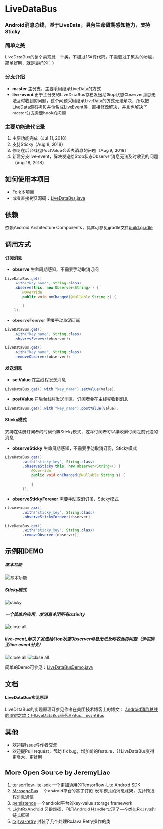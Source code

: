 # LiveDataBus

### Android消息总线，基于LiveData，具有生命周期感知能力，支持Sticky

### 简单之美
LiveDataBus的整个实现就一个类，不超过150行代码。不需要过于繁杂的功能，简单好用，就是最好的：）

### 分支介绍
- **master** 主分支，主要采用继承LiveData的方式
- **live-event** 由于主分支的LiveDataBus存在发送给Stop状态Observer消息无法及时收到的问题，这个问题采用继承LiveData的方式无法解决，所以把LiveData源码拷贝并命名成LiveEvent类，直接修改解决，并且也解决了master分支需要hook的问题

### 主要功能迭代记录
1. 主要功能完成（Jul 11, 2018）
2. 支持Sticky（Aug 8, 2018）
3. 修复在后台线程PostValue会丢失消息的问题（Aug 9, 2018）
4. 新建分支live-event，解决发送给Stop状态Observer消息无法及时收到的问题（Aug 18, 2018）

## 如何使用本项目

- Fork本项目
- 或者直接拷贝源码：[LiveDataBus.java](https://github.com/JeremyLiao/LiveDataBus/blob/master/LiveDataBus/livedatabus/src/main/java/com/jeremyliao/livedatabus/LiveDataBus.java)

## 依赖
依赖Android Architecture Components，具体可参见gradle文件[build.gradle](https://github.com/JeremyLiao/LiveDataBus/blob/master/LiveDataBus/livedatabus/build.gradle)

## 调用方式

#### 订阅消息
- **observe**
生命周期感知，不需要手动取消订阅

```java
LiveDataBus.get()
	.with("key_name", String.class)
	.observe(this, new Observer<String>() {
	    @Override
	    public void onChanged(@Nullable String s) {
	       
	    }
	});
```
- **observeForever**
需要手动取消订阅

```java
LiveDataBus.get()
	.with("key_name", String.class)
	.observeForever(observer);
```

```java
LiveDataBus.get()
	.with("key_name", String.class)
	.removeObserver(observer);
```

#### 发送消息
- **setValue**
在主线程发送消息
```java
LiveDataBus.get().with("key_name").setValue(value);
```
- **postValue**
在后台线程发送消息，订阅者会在主线程收到消息
```java
LiveDataBus.get().with("key_name").postValue(value);
```
#### Sticky模式
支持在注册订阅者的时候设置Sticky模式，这样订阅者可以接收到订阅之前发送的消息

- **observeSticky**
生命周期感知，不需要手动取消订阅，Sticky模式

```java
LiveDataBus.get()
        .with("sticky_key", String.class)
        .observeSticky(this, new Observer<String>() {
            @Override
            public void onChanged(@Nullable String s) {
             
            }
        });
```
- **observeStickyForever**
需要手动取消订阅，Sticky模式

```java
LiveDataBus.get()
        .with("sticky_key", String.class)
        .observeStickyForever(observer);
```

```java
LiveDataBus.get()
        .with("sticky_key", String.class)
        .removeObserver(observer);
```

## 示例和DEMO

##### 基本功能
![基本功能](https://github.com/JeremyLiao/LiveDataBus/blob/master/images/img1.gif)

##### Sticky模式
![sticky](https://github.com/JeremyLiao/LiveDataBus/blob/master/images/img2.gif)

##### 一个简单的应用，发消息关闭所有activity
![close all](https://github.com/JeremyLiao/LiveDataBus/blob/master/images/img3.gif)

##### live-event,解决了发送给Stop状态Observer消息无法及时收到的问题（请切换至live-event分支）
![close all](https://github.com/JeremyLiao/LiveDataBus/blob/master/images/img4.gif)
![close all](https://github.com/JeremyLiao/LiveDataBus/blob/master/images/img5.gif)

简单的Demo可参见：[LiveDataBusDemo.java](https://github.com/JeremyLiao/LiveDataBus/blob/master/LiveDataBus/livedatabus/src/main/java/com/jeremyliao/livedatabus/LiveDataBusDemo.java)

## 文档
#### LiveDataBus实现原理
LiveDataBus的实现原理可参见作者在美团技术博客上的博文：
[Android消息总线的演进之路：用LiveDataBus替代RxBus、EventBus](https://tech.meituan.com/Android_LiveDataBus.html)

## 其他
- 欢迎提Issue与作者交流
- 欢迎提Pull request，帮助 fix bug，增加新的feature，让LiveDataBus变得更强大、更好用

## More Open Source by JeremyLiao

1. [tensorflow-lite-sdk](https://github.com/JeremyLiao/tensorflow-lite-sdk) 一个更加通用的Tensorflow-Lite Android SDK
2. [MessageBus](https://github.com/JeremyLiao/MessageBus) 一个android平台的基于订阅-发布模式的消息框架，支持跨进程消息通信
3. [persistence](https://github.com/JeremyLiao/persistence) 一个android平台的key-value storage framework
4. [LightRxAndroid](https://github.com/JeremyLiao/LightRxAndroid) 另辟蹊径，利用Android Handler实现了一个类似RxJava的链式框架
5. [rxjava-retry](https://github.com/JeremyLiao/rxjava-retry) 封装了几个处理RxJava Retry操作的类
